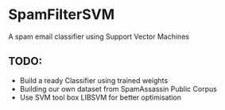 # SpamFilterSVM
A spam email classifier using Support Vector Machines

## TODO:
- Build a ready Classifier using trained weights
- Building our own dataset from SpamAssassin Public Corpus
- Use SVM tool box LIBSVM for better optimisation 